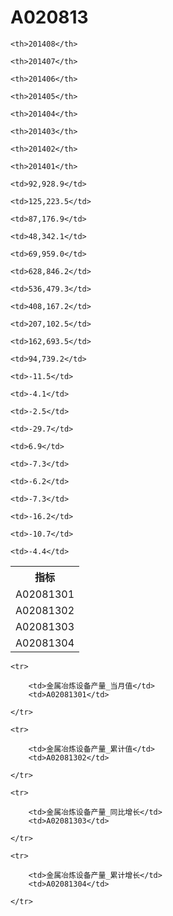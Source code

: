 A020813
======


<table>

<tr>
    <th>指标</th>
    
    <th>201408</th>
    
    <th>201407</th>
    
    <th>201406</th>
    
    <th>201405</th>
    
    <th>201404</th>
    
    <th>201403</th>
    
    <th>201402</th>
    
    <th>201401</th>
    
</tr>


<tr>
    <td>A02081301</td>
    
    <td>92,928.9</td>
    
    <td>125,223.5</td>
    
    <td>87,176.9</td>
    
    <td>48,342.1</td>
    
    <td>69,959.0</td>
    

</tr>

<tr>
    <td>A02081302</td>
    
    <td>628,846.2</td>
    
    <td>536,479.3</td>
    
    <td>408,167.2</td>
    
    <td>207,102.5</td>
    
    <td>162,693.5</td>
    
    <td>94,739.2</td>
    

</tr>

<tr>
    <td>A02081303</td>
    
    <td>-11.5</td>
    
    <td>-4.1</td>
    
    <td>-2.5</td>
    
    <td>-29.7</td>
    
    <td>6.9</td>
    

</tr>

<tr>
    <td>A02081304</td>
    
    <td>-7.3</td>
    
    <td>-6.2</td>
    
    <td>-7.3</td>
    
    <td>-16.2</td>
    
    <td>-10.7</td>
    
    <td>-4.4</td>
    

</tr>


</table>

<table>
    
    <tr>

        <td>金属冶炼设备产量_当月值</td>
        <td>A02081301</td>

    </tr>
    
    <tr>

        <td>金属冶炼设备产量_累计值</td>
        <td>A02081302</td>

    </tr>
    
    <tr>

        <td>金属冶炼设备产量_同比增长</td>
        <td>A02081303</td>

    </tr>
    
    <tr>

        <td>金属冶炼设备产量_累计增长</td>
        <td>A02081304</td>

    </tr>
    
</table>